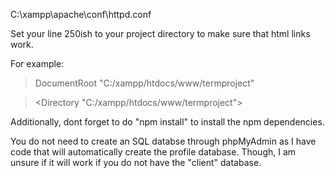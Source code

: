 C:\xampp\apache\conf\httpd.conf

Set your line 250ish to your project directory to make sure that html links work.

For example:

>DocumentRoot "C:/xampp/htdocs/www/termproject"

><Directory "C:/xampp/htdocs/www/termproject">


Additionally, dont forget to do "npm install" to install the npm dependencies.

You do not need to create an SQL databse through phpMyAdmin as I have code that will automatically create the profile database. Though, I am unsure if it will work if you do not have the "client" database.